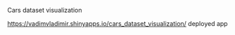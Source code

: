 Cars dataset visualization

https://vadimvladimir.shinyapps.io/cars_dataset_visualization/ deployed app